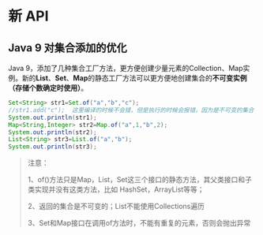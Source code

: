 # 新 API

## Java 9 对集合添加的优化

Java 9，添加了几种集合工厂方法，更方便创建少量元素的Collection、Map实例。新的**List**、**Set**、**Map**的静态工厂方法可以更方便地创建集合的**不可变实例（存储个数确定时使用）**。

```java
Set<String> str1=Set.of("a","b","c");  
//str1.add("c");  这里编译的时候不会错，但是执行的时候会报错，因为是不可变的集合  
System.out.println(str1);  
Map<String,Integer> str2=Map.of("a",1,"b",2);  
System.out.println(str2);  
List<String> str3=List.of("a","b");  
System.out.println(str3);  
```

> 注意：
>
> 1、of()方法只是Map，List，Set这三个接口的静态方法，其父类接口和子类实现并没有这类方法，比如    HashSet，ArrayList等等；
>
> 2、返回的集合是不可变的；List不能使用Collections遍历
>
> 3、Set和Map接口在调用of方法时，不能有重复的元素，否则会抛出异常

